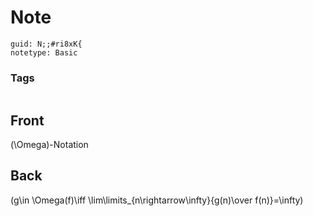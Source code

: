 # Note
```
guid: N;;#ri8xK{
notetype: Basic
```

### Tags
```
```

## Front
\(\Omega\)-Notation

## Back
\(g\in \Omega(f)\iff \lim\limits_{n\rightarrow\infty}{g(n)\over f(n)}=\infty\)
